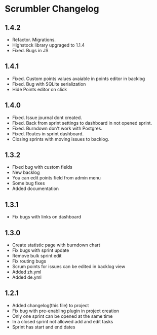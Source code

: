 Scrumbler Changelog
===================

1.4.2
-----

* Refactor. Migrations.
* Highstock library upgraged to 1.1.4
* Fixed. Bugs in JS


1.4.1
-----

* Fixed. Custom points values avaiable in points editor in backlog
* Fixed. Bug with SQLite serialization
* Hide Points editor on click 

1.4.0
-----

* Fixed. Issue journal dont created. 
* Fixed. Back from sprint settings to dashboard in not opened sprint.
* Fixed. Burndown don't work with Postgres.
* Fixed. Routes in sprint dashboard.
* Closing sprints with moving issues to backlog.

1.3.2
-----

* Fixed bug with custom fields
* New backlog
* You can edit points field from admin menu
* Some bug fixes
* Added documentation

1.3.1
--------

* Fix bugs with links on dashboard 

1.3.0
--------

* Create statistic page with burndown chart
* Fix bugs with sprint update
* Remove bulk sprint edit
* Fix routing bugs
* Scrum points for issues can be edited in backlog view
* Added zh.yml
* Added de.yml

1.2.1
--------

* Added changelog(this file) to project
* Fix bug with pre-enabling plugin in project creation
* Only one sprint can be opened at the same time
* In a closed sprint not allowed add and edit tasks
* Sprint has start and end dates
